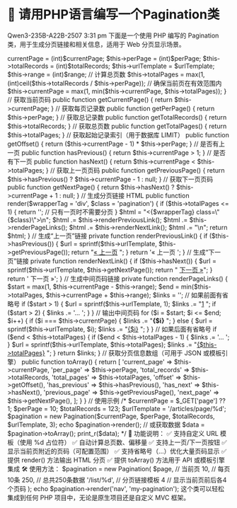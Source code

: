 # 🤵 请用PHP语言编写一个Pagination类

Qwen3-235B-A22B-2507 3:31 pm
下面是一个使用 PHP 编写的 Pagination 类，用于生成分页链接和相关信息，适用于 Web 分页显示场景。 

<?php

class Pagination
{
    // 当前页码
    private $currentPage;

    // 每页显示的记录数
    private $perPage;

    // 总记录数
    private $totalRecords;

    // 总页数
    private $totalPages;

    // URL 模板，用于生成分页链接（如：/page/%d）
    private $urlTemplate;

    // 显示的页码链接数量（左右各显示几个）
    private $range;

    // 构造函数
    public function __construct($currentPage, $perPage, $totalRecords, $urlTemplate = '/page/%d', $range = 5)
    {
        $this->currentPage = (int)$currentPage;
        $this->perPage = (int)$perPage;
        $this->totalRecords = (int)$totalRecords;
        $this->urlTemplate = $urlTemplate;
        $this->range = (int)$range;

        // 计算总页数
        $this->totalPages = max(1, (int)ceil($this->totalRecords / $this->perPage));

        // 确保当前页在有效范围内
        $this->currentPage = max(1, min($this->currentPage, $this->totalPages));
    }

    // 获取当前页码
    public function getCurrentPage()
    {
        return $this->currentPage;
    }

    // 获取每页记录数
    public function getPerPage()
    {
        return $this->perPage;
    }

    // 获取总记录数
    public function getTotalRecords()
    {
        return $this->totalRecords;
    }

    // 获取总页数
    public function getTotalPages()
    {
        return $this->totalPages;
    }

    // 获取起始记录索引（用于数据库 LIMIT）
    public function getOffset()
    {
        return ($this->currentPage - 1) * $this->perPage;
    }

    // 是否有上一页
    public function hasPrevious()
    {
        return $this->currentPage > 1;
    }

    // 是否有下一页
    public function hasNext()
    {
        return $this->currentPage < $this->totalPages;
    }

    // 获取上一页页码
    public function getPreviousPage()
    {
        return $this->hasPrevious() ? $this->currentPage - 1 : null;
    }

    // 获取下一页页码
    public function getNextPage()
    {
        return $this->hasNext() ? $this->currentPage + 1 : null;
    }

    // 生成分页链接 HTML
    public function render($wrapperTag = 'div', $class = 'pagination')
    {
        if ($this->totalPages <= 1) {
            return ''; // 只有一页时不需要分页
        }

        $html = "<{$wrapperTag} class=\"{$class}\">\n";
        $html .= $this->renderPreviousLink();
        $html .= $this->renderPageLinks();
        $html .= $this->renderNextLink();
        $html .= "</{$wrapperTag}>\n";

        return $html;
    }

    // 生成“上一页”链接
    private function renderPreviousLink()
    {
        if ($this->hasPrevious()) {
            $url = sprintf($this->urlTemplate, $this->getPreviousPage());
            return "<a href=\"{$url}\" class=\"prev\">&laquo; 上一页</a> ";
        }
        return '<span class="prev disabled">&laquo; 上一页</span> ';
    }

    // 生成“下一页”链接
    private function renderNextLink()
    {
        if ($this->hasNext()) {
            $url = sprintf($this->urlTemplate, $this->getNextPage());
            return " <a href=\"{$url}\" class=\"next\">下一页 &raquo;</a>";
        }
        return ' <span class="next disabled">下一页 &raquo;</span>';
    }

    // 生成中间页码链接
    private function renderPageLinks()
    {
        $start = max(1, $this->currentPage - $this->range);
        $end = min($this->totalPages, $this->currentPage + $this->range);

        $links = '';

        // 如果前面有省略号
        if ($start > 1) {
            $url = sprintf($this->urlTemplate, 1);
            $links .= "<a href=\"{$url}\">1</a> ";
            if ($start > 2) {
                $links .= '<span class="ellipsis">...</span> ';
            }
        }

        // 输出中间页码
        for ($i = $start; $i <= $end; $i++) {
            if ($i === $this->currentPage) {
                $links .= "<strong>{$i}</strong> ";
            } else {
                $url = sprintf($this->urlTemplate, $i);
                $links .= "<a href=\"{$url}\">{$i}</a> ";
            }
        }

        // 如果后面有省略号
        if ($end < $this->totalPages) {
            if ($end < $this->totalPages - 1) {
                $links .= '<span class="ellipsis">...</span> ';
            }
            $url = sprintf($this->urlTemplate, $this->totalPages);
            $links .= "<a href=\"{$url}\">{$this->totalPages}</a> ";
        }

        return $links;
    }

    // 获取分页信息数组（可用于 JSON 或模板引擎）
    public function toArray()
    {
        return [
            'current_page' => $this->currentPage,
            'per_page' => $this->perPage,
            'total_records' => $this->totalRecords,
            'total_pages' => $this->totalPages,
            'offset' => $this->getOffset(),
            'has_previous' => $this->hasPrevious(),
            'has_next' => $this->hasNext(),
            'previous_page' => $this->getPreviousPage(),
            'next_page' => $this->getNextPage(),
        ];
    }
}

// 使用示例
/*
$currentPage = $_GET['page'] ?? 1;
$perPage = 10;
$totalRecords = 123;
$urlTemplate = '/articles/page/%d';

$pagination = new Pagination($currentPage, $perPage, $totalRecords, $urlTemplate, 3);

echo $pagination->render();

// 或获取数据
$data = $pagination->toArray();
print_r($data);
*/

📌 功能说明： 

    ✅ 支持自定义 URL 模板（使用 %d 占位符）
    ✅ 自动计算总页数、偏移量
    ✅ 支持上一页/下一页按钮
    ✅ 显示当前页附近的页码（可配置范围）
    ✅ 支持省略号（...）优化大量页码显示
    ✅ 提供 render() 方法输出 HTML 分页
    ✅ 提供 toArray() 方法用于 API 或模板引擎集成

🛠️ 使用方法：

$pagination = new Pagination(
    $page,           // 当前页
    10,              // 每页10条
    250,             // 总共250条数据
    '/list/%d',      // 分页链接模板
    4                // 显示当前页前后各4个页码
);

echo $pagination->render('nav', 'my-pagination');

这个类可以轻松集成到任何 PHP 项目中，无论是原生项目还是自定义 MVC 框架。
